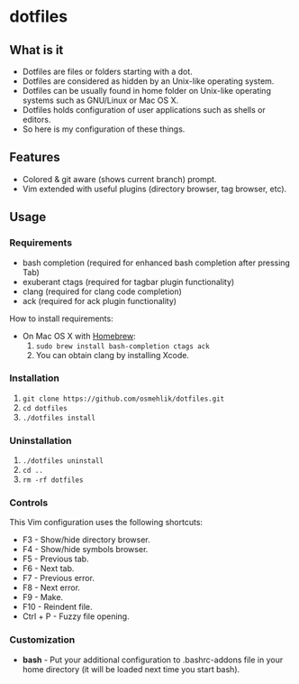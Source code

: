 # dotfiles

## What is it

- Dotfiles are files or folders starting with a dot.
- Dotfiles are considered as hidden by an Unix-like operating system.
- Dotfiles can be usually found in home folder on Unix-like operating systems such as GNU/Linux or Mac OS X.
- Dotfiles holds configuration of user applications such as shells or editors.
- So here is my configuration of these things.

## Features

- Colored & git aware (shows current branch) prompt.
- Vim extended with useful plugins (directory browser, tag browser, etc).

## Usage

### Requirements

- bash completion (required for enhanced bash completion after pressing Tab)
- exuberant ctags (required for tagbar plugin functionality)
- clang (required for clang code completion)
- ack (required for ack plugin functionality)

How to install requirements:

- On Mac OS X with [Homebrew](http://mxcl.github.com/homebrew/):
    1. `sudo brew install bash-completion ctags ack`
    2. You can obtain clang by installing Xcode.

### Installation

  1. `git clone https://github.com/osmehlik/dotfiles.git`
  2. `cd dotfiles`
  3. `./dotfiles install`

### Uninstallation

  1. `./dotfiles uninstall`
  2. `cd ..`
  3. `rm -rf dotfiles`

### Controls

This Vim configuration uses the following shortcuts:

  - F3 - Show/hide directory browser.
  - F4 - Show/hide symbols browser.
  - F5 - Previous tab.
  - F6 - Next tab.
  - F7 - Previous error.
  - F8 - Next error.
  - F9 - Make.
  - F10 - Reindent file.
  - Ctrl + P - Fuzzy file opening.

### Customization

  - **bash** - Put your additional configuration to .bashrc-addons file in your home directory (it will be loaded next time you start bash).
